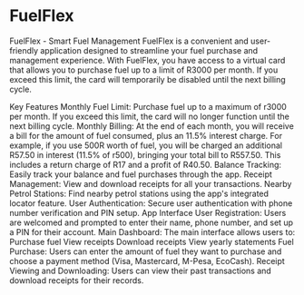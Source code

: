 # FuelFlex

FuelFlex - Smart Fuel Management
FuelFlex is a convenient and user-friendly application designed to streamline your fuel purchase and management experience. With FuelFlex, you have access to a virtual card that allows you to purchase fuel up to a limit of R3000 per month. If you exceed this limit, the card will temporarily be disabled until the next billing cycle.

Key Features
Monthly Fuel Limit: Purchase fuel up to a maximum of r3000 per month. If you exceed this limit, the card will no longer function until the next billing cycle.
Monthly Billing: At the end of each month, you will receive a bill for the amount of fuel consumed, plus an 11.5% interest charge. For example, if you use 500R worth of fuel, you will be charged an additional R57.50 in interest (11.5% of r500), bringing your total bill to R557.50. This includes a return charge of R17 and a profit of R40.50.
Balance Tracking: Easily track your balance and fuel purchases through the app.
Receipt Management: View and download receipts for all your transactions.
Nearby Petrol Stations: Find nearby petrol stations using the app's integrated locator feature.
User Authentication: Secure user authentication with phone number verification and PIN setup.
App Interface
User Registration: Users are welcomed and prompted to enter their name, phone number, and set up a PIN for their account.
Main Dashboard: The main interface allows users to:
Purchase fuel
View receipts
Download receipts
View yearly statements
Fuel Purchase: Users can enter the amount of fuel they want to purchase and choose a payment method (Visa, Mastercard, M-Pesa, EcoCash).
Receipt Viewing and Downloading: Users can view their past transactions and download receipts for their records.

